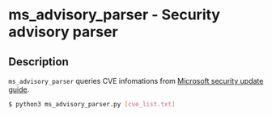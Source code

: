# ms_advisory_parser - Security advisory parser

## Description

`ms_advisory_parser` queries CVE infomations from [Microsoft security update guide](https://portal.msrc.microsoft.com/ja-jp/security-guidance).

```sh
$ python3 ms_advisory_parser.py [cve_list.txt]
```
